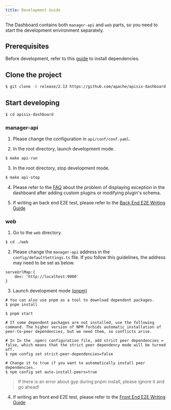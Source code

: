 ```yaml
---
title: Development Guide
---
```


<!--
#
# Licensed to the Apache Software Foundation (ASF) under one or more
# contributor license agreements.  See the NOTICE file distributed with
# this work for additional information regarding copyright ownership.
# The ASF licenses this file to You under the Apache License, Version 2.0
# (the "License"); you may not use this file except in compliance with
# the License.  You may obtain a copy of the License at
#
#     http://www.apache.org/licenses/LICENSE-2.0
#
# Unless required by applicable law or agreed to in writing, software
# distributed under the License is distributed on an "AS IS" BASIS,
# WITHOUT WARRANTIES OR CONDITIONS OF ANY KIND, either express or implied.
# See the License for the specific language governing permissions and
# limitations under the License.
#
-->

The Dashboard contains both `manager-api` and `web` parts, so you need to start the development environment separately.

## Prerequisites

Before development, refer to this [guide](./install.md) to install dependencies.

## Clone the project

```sh
$ git clone -b release/2.13 https://github.com/apache/apisix-dashboard.git
```

## Start developing

```sh
$ cd apisix-dashboard
```

### manager-api

1. Please change the configuration in `api/conf/conf.yaml`.

2. In the root directory, launch development mode.

```sh
$ make api-run
```

3. In the root directory, stop development mode.

```sh
$ make api-stop
```

4. Please refer to the [FAQ](./FAQ.md) about the problem of displaying exception in the dashboard after adding custom plugins or modifying plugin's schema.

5. If writing an back end E2E test, please refer to the [Back End E2E Writing Guide](./back-end-tests.md)

### web

1. Go to the `web` directory.

```sh
$ cd ./web
```

2. Please change the `manager-api` address in the `config/defaultSettings.ts` file. If you follow this guidelines, the address may need to be set as below.

```
serveUrlMap:{
    dev: 'http://localhost:9000'
}
```

3. Launch development mode [(pnpm)](https://pnpm.io/installation)

```shell
# You can also use pnpm as a tool to download dependent packages.
$ pnpm install

$ pnpm start

# If some dependent packages are not installed, use the following command. The higher version of NPM forbids automatic installation of peer-to-peer dependencies, but we need them, so conflicts arise.

# In In the .npmrc configuration file, add strict peer dependencies = false, which means that the strict peer dependency mode will be turned off.
$ npm config set strict-peer-dependencies=false

# Change it to true if you want to automatically install peer dependencies.
$ npm config set auto-install-peers=true

```
> If there is an error about gyp during pnpm install, please ignore it and go ahead!

4. If writing an front end E2E test, please refer to the [Front End E2E Writing Guide](./front-end-e2e.md)
